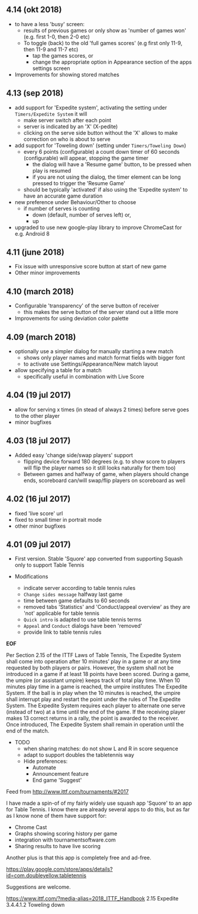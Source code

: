 ## 4.14 (okt 2018)

- to have a less 'busy' screen:
    - results of previous games or only show as 'number of games won' (e.g. first 1-0, then 2-0 etc)
    - To toggle (back) to the old 'full games scores' (e.g first only 11-9, then 11-9 and 11-7 etc)
        - tap the games scores, or
        - change the appropriate option in Appearance section of the apps settings screen
- Improvements for showing stored matches

## 4.13 (sep 2018)

- add support for 'Expedite system', activating the setting under `Timers/Expedite System` it will
    - make server switch after each point
    - server is indicated by an 'X' (X-pedite)
    - clicking on the serve side button without the 'X' allows to make correction on who is about to serve  
- add support for 'Toweling down' (setting under `Timers/Toweling Down`)
    - every 6 points (configurable) a count down timer of 60 seconds (configurable) will appear, stopping the game timer
        - the dialog will have a 'Resume game' button, to be pressed when play is resumed
        - if you are not using the dialog, the timer element can be long pressed to trigger the 'Resume Game'
    - should be typically 'activated' if also using the 'Expedite system' to have an accurate game duration
- new preference under Behaviour/Other to choose 
    - if number of serves is counting 
        - down (default, number of serves left) or,
        - up    
- upgraded to use new google-play library to improve ChromeCast for e.g. Android 8

## 4.11 (june 2018)

- Fix issue with unresponsive score button at start of new game
- Other minor improvements

## 4.10 (march 2018)

- Configurable 'transparency' of the serve button of receiver
    - this makes the serve button of the server stand out a little more
- Improvements for using deviation color palette

## 4.09 (march 2018)

- optionally use a simpler dialog for manually starting a new match
    - shows only player names and match format fields with bigger font
    - to activate use Settings/Appearance/New match layout
- allow specifying a table for a match
    - specifically useful in combination with Live Score

## 4.04 (19 jul 2017)

- allow for serving x times (in stead of always 2 times) before serve goes to the other player
- minor bugfixes

## 4.03 (18 jul 2017)

- Added easy 'change side/swap players' support
    - flipping device forward 180 degrees (e.g. to show score to players will flip the player names so it still looks naturally for them too)
    - Between games and halfway of game, when players should change ends, scoreboard can/will swap/flip players on scoreboard as well

## 4.02 (16 jul 2017)

- fixed 'live score' url
- fixed to small timer in portrait mode
- other minor bugfixes

## 4.01 (09 jul 2017)

- First version. Stable 'Squore' app converted from supporting Squash only to support Table Tennis

- Modifications
    - indicate server according to table tennis rules
    - `Change sides message` halfway last game
    - time between game defaults to 60 seconds
    - removed tabs 'Statistics' and 'Conduct/appeal overview' as they are 'not' applicable for table tennis 
    - `Quick intro` is adapted to use table tennis terms
    - `Appeal` and `Conduct` dialogs have been 'removed'
    - provide link to table tennis rules 

__EOF__

Per Section 2.15 of the ITTF Laws of Table Tennis, 
The Expedite System shall come into operation after 10 minutes’ play in a game or 
at any time requested by both players or pairs.  However, the system shall not be 
introduced in a game if at least 18 points have been scored.  During a game, the 
umpire (or assistant umpire) keeps track of total play time.  When 10 minutes play 
time in a game is reached, the umpire institutes The Expedite System.  If the ball 
is in play when the 10 minutes is reached, the umpire shall interrupt play and 
restart the point under the rules of The Expedite System.  The Expedite System 
requires each player to alternate one serve (instead of two) at a time until 
the end of the game.  If the receiving player makes 13 correct returns in a rally, 
the point is awarded to the receiver.  Once introduced, The Expedite System shall 
remain in operation until the end of the match.

- TODO
    - when sharing matches: do not show L and R in score sequence
    - adapt to support doubles the tabletennis way 
    - Hide preferences:
        - Automate
        - Announcement feature
        - End game 'Suggest'

Feed from <http://www.ittf.com/tournaments/#2017>

I have made a spin-of of my fairly widely use squash app 'Squore' to an app for Table Tennis. 
I know there are already several apps to do this, but as far as I know none of them have support for:
- Chrome Cast
- Graphs showing scoring history per game
- integration with tournamentsoftware.com
- Sharing results to have live scoring

Another plus is that this app is completely free and ad-free.

<https://play.google.com/store/apps/details?id=com.doubleyellow.tabletennis>

Suggestions are welcome.

<https://www.ittf.com/?media-alias=2018_ITTF_Handbook>
2.15 Expedite
3.4.4.1.2 Toweling down

